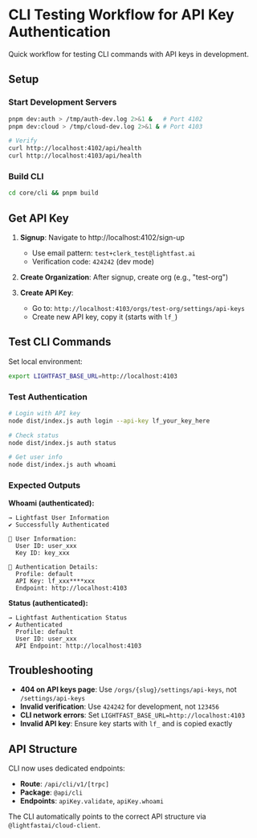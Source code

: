 # CLI Testing Workflow for API Key Authentication

Quick workflow for testing CLI commands with API keys in development.

## Setup

### Start Development Servers
```bash
pnpm dev:auth > /tmp/auth-dev.log 2>&1 &   # Port 4102
pnpm dev:cloud > /tmp/cloud-dev.log 2>&1 & # Port 4103

# Verify
curl http://localhost:4102/api/health
curl http://localhost:4103/api/health
```

### Build CLI
```bash
cd core/cli && pnpm build
```

## Get API Key

1. **Signup**: Navigate to http://localhost:4102/sign-up
   - Use email pattern: `test+clerk_test@lightfast.ai`
   - Verification code: `424242` (dev mode)

2. **Create Organization**: After signup, create org (e.g., "test-org")

3. **Create API Key**: 
   - Go to: `http://localhost:4103/orgs/test-org/settings/api-keys`
   - Create new API key, copy it (starts with `lf_`)

## Test CLI Commands

Set local environment:
```bash
export LIGHTFAST_BASE_URL=http://localhost:4103
```

### Test Authentication
```bash
# Login with API key
node dist/index.js auth login --api-key lf_your_key_here

# Check status
node dist/index.js auth status

# Get user info
node dist/index.js auth whoami
```

### Expected Outputs

**Whoami (authenticated):**
```
→ Lightfast User Information
✔ Successfully Authenticated

👤 User Information:
  User ID: user_xxx
  Key ID: key_xxx

🔑 Authentication Details:
  Profile: default
  API Key: lf_xxx****xxx
  Endpoint: http://localhost:4103
```

**Status (authenticated):**
```
→ Lightfast Authentication Status
✔ Authenticated
  Profile: default
  User ID: user_xxx
  API Endpoint: http://localhost:4103
```

## Troubleshooting

- **404 on API keys page**: Use `/orgs/{slug}/settings/api-keys`, not `/settings/api-keys`
- **Invalid verification**: Use `424242` for development, not `123456`
- **CLI network errors**: Set `LIGHTFAST_BASE_URL=http://localhost:4103`
- **Invalid API key**: Ensure key starts with `lf_` and is copied exactly

## API Structure

CLI now uses dedicated endpoints:
- **Route**: `/api/cli/v1/[trpc]`
- **Package**: `@api/cli`  
- **Endpoints**: `apiKey.validate`, `apiKey.whoami`

The CLI automatically points to the correct API structure via `@lightfastai/cloud-client`.